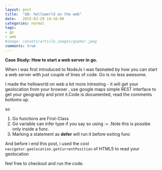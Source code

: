 ```yaml
---
layout: post
title:  "GO: helloworld on the web"
date:   2015-03-29 14:16:00
categories: normal
tags:
- go
- web
#image: /assets/article_images/gopher.jpeg
comments: true
---
```


**Case Study: How to start a web server in go.**

When i was first introduced to NodeJs I was fasinated by how you can start a web server with just couple of lines of code. Go is no less awesome.

I made the helloworld on web a bit more intresting - it will get your geolocation from your browser , use google maps simple REST interface to get your geography and print it.Code is documented, read the comments bottoms up.

<script src="https://gist.github.com/ganeshramr/4de4f7927633c4fd0682.js"></script>

so

1. Go functions are First-Class
2. Go variable can infer type if you say so using := .Note this is possibe only inside a func.
3. Marking a statement as **defer** will run it before exiting func

And before i end this post, i used the cool ```navigator.geolocation.getCurrentPosition``` of HTML5 to read your 
geolocation

<script src="https://gist.github.com/ganeshramr/b806c75f5efd3c70804a.js"></script>

feel free to checkout and run the code.